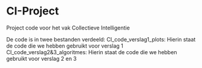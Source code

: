 # CI-Project
Project code voor het vak Collectieve Intelligentie

De code is in twee bestanden verdeeld:
CI_code_verslag1_plots: Hierin staat de code die we hebben gebruikt voor verslag 1
CI_code_verslag2&3_algoritmes: Hierin staat de code die we hebben gebruikt voor verslag 2 en 3
